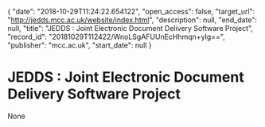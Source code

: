 {
  "date": "2018-10-29T11:24:22.654122", 
  "open_access": false, 
  "target_url": "http://jedds.mcc.ac.uk/website/index.html", 
  "description": null, 
  "end_date": null, 
  "title": "JEDDS : Joint Electronic Document Delivery Software Project", 
  "record_id": "20181029T112422/WnoLSgAFUUnEcHhmqn+yIg==", 
  "publisher": "mcc.ac.uk", 
  "start_date": null
}

# JEDDS : Joint Electronic Document Delivery Software Project

None